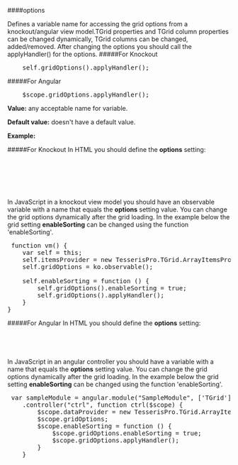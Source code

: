 ﻿####options

Defines a variable name for accessing the grid options from  a knockout/angular view model.TGrid properties and TGrid column properties can be changed dynamically, TGrid columns can be changed, added/removed.
After changing the options you should call the applyHandler() for the options.
#####For Knockout
<!--Start the highlighter-->
<pre class="brush:js">
    self.gridOptions().applyHandler();
</pre>
#####For Angular
<pre class="brush:js">
    $scope.gridOptions.applyHandler();
</pre>

**Value:** any acceptable name for variable.

**Default value:** doesn't have a default value.

**Example:**

#####For Knockout
In HTML you should define the **options** setting:

<pre class="brush: html">
	<div id="test-knockout" data-bind="tgrid: { provider: itemsProvider, options: gridOptions}">
	</div>
</pre>
#####
In JavaScript in a knockout view model you should have an observable variable with a name that equals the **options** setting value. 
You can change the grid options dynamically after the grid loading. In the example below the grid setting **enableSorting**
can be changed using the function 'enableSorting'.

<pre class="brush: js">
 function vm() {
    var self = this;
    self.itemsProvider = new TesserisPro.TGrid.ArrayItemsProvider(items);
    self.gridOptions = ko.observable();

    self.enableSorting = function () {
        self.gridOptions().enableSorting = true;
        self.gridOptions().applyHandler();
	}
}
</pre>

#####For Angular
In HTML you should define the **options** setting:
<pre class="brush: html">
	<t-grid id="test-angular" provider="itemsProvider" options="gridOptions">
	</t-grid>
</pre>
#####
In JavaScript in an angular controller you should have a variable with a name that equals the **options** setting value. 
You can change the grid options dynamically after the grid loading. In the example below the grid setting **enableSorting**
can be changed using the function 'enableSorting'.

<pre class="brush:js">
 var sampleModule = angular.module("SampleModule", ['TGrid'])
    .controller("ctrl", function ctrl($scope) {
        $scope.dataProvider = new TesserisPro.TGrid.ArrayItemsProvider(items);
        $scope.gridOptions;
		$scope.enableSorting = function () {
            $scope.gridOptions.enableSorting = true;
            $scope.gridOptions.applyHandler();
		}
	}
</pre>

#####

<script type="text/javascript">
    SyntaxHighlighter.highlight();
</script>